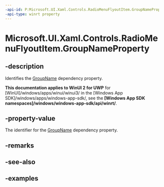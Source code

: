 ```yaml
---
-api-id: P:Microsoft.UI.Xaml.Controls.RadioMenuFlyoutItem.GroupNameProperty
-api-type: winrt property
---
```


# Microsoft.UI.Xaml.Controls.RadioMenuFlyoutItem.GroupNameProperty

<!--
public static Windows.UI.Xaml.DependencyProperty GroupNameProperty { get; }
-->

## -description

Identifies the [GroupName](radiomenuflyoutitem_groupname.md) dependency property.

**This documentation applies to WinUI 2 for UWP** for [WinUI]/windows/apps/winui/winui3/ in the [Windows App SDK]/windows/apps/windows-app-sdk/, see the **[Windows App SDK namespaces]/windows/windows-app-sdk/api/winrt/**.

## -property-value

The identifier for the [GroupName](radiomenuflyoutitem_groupname.md) dependency property.

## -remarks

## -see-also

## -examples

